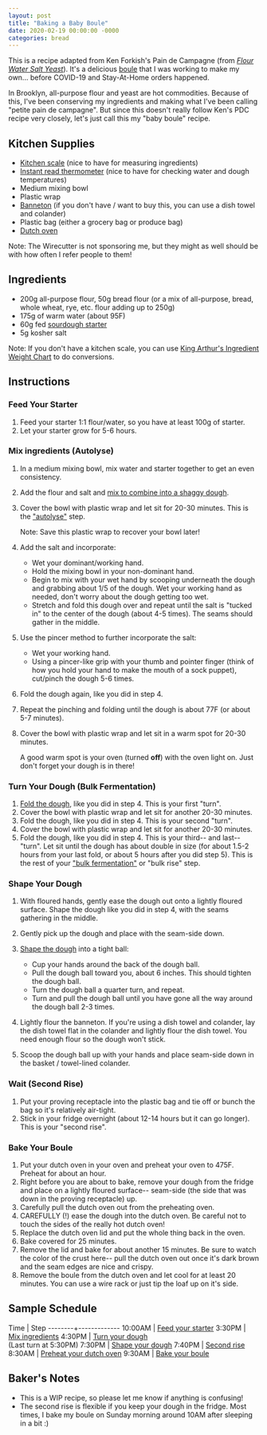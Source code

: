 ```yaml
---
layout: post
title: "Baking a Baby Boule"
date: 2020-02-19 00:00:00 -0000
categories: bread
---
```


This is a recipe adapted from Ken Forkish's Pain de Campagne (from [_Flour Water Salt Yeast_](https://kensartisan.com/flour-water-salt-yeast)). It's a delicious [boule](https://www.kingarthurflour.com/blog/2018/05/31/shaping-a-boule) that I was working to make my own... before COVID-19 and Stay-At-Home orders happened.

In Brooklyn, all-purpose flour and yeast are hot commodities. Because of this, I've been conserving my ingredients and making what I've been calling "petite pain de campagne". But since this doesn't really follow Ken's PDC recipe very closely, let's just call this my "baby boule" recipe.

## Kitchen Supplies

- [Kitchen scale](https://thewirecutter.com/reviews/best-kitchen-scale/) (nice to have for measuring ingredients)
- [Instant read thermometer](https://thewirecutter.com/reviews/the-best-instant-read-thermometer/) (nice to have for checking water and dough temperatures)
- Medium mixing bowl
- Plastic wrap
- [Banneton](https://smile.amazon.com/gp/product/B07F6SBW7C/ref=ppx_yo_dt_b_search_asin_title?ie=UTF8&psc=1) (if you don't have / want to buy this, you can use a dish towel and colander)
- Plastic bag (either a grocery bag or produce bag)
- [Dutch oven](https://thewirecutter.com/reviews/best-dutch-oven/)

Note: The Wirecutter is not sponsoring me, but they might as well should be with how often I refer people to them!

## Ingredients

- 200g all-purpose flour, 50g bread flour (or a mix of all-purpose, bread, whole wheat, rye, etc. flour adding up to 250g)
- 175g of warm water (about 95F)
- 60g fed [sourdough starter](https://www.kingarthurflour.com/blog/2012/04/05/creating-your-own-sourdough-starter-the-path-to-great-bread)
- 5g kosher salt

Note: If you don't have a kitchen scale, you can use [King Arthur's Ingredient Weight Chart](https://www.kingarthurflour.com/learn/ingredient-weight-chart) to do conversions.

## Instructions

### Feed Your Starter

1. Feed your starter 1:1 flour/water, so you have at least 100g of starter.
2. Let your starter grow for 5-6 hours.

### Mix ingredients (Autolyse)

1. In a medium mixing bowl, mix water and starter together to get an even consistency.
2. Add the flour and salt and [mix to combine into a shaggy dough](https://www.youtube.com/watch?v=C4tgEQw4ibs).
3. Cover the bowl with plastic wrap and let sit for 20-30 minutes. This is the ["autolyse"](https://www.kingarthurflour.com/blog/2017/09/29/using-the-autolyse-method) step.

    Note: Save this plastic wrap to recover your bowl later!

4. Add the salt and incorporate:

    - Wet your dominant/working hand.
    - Hold the mixing bowl in your non-dominant hand.
    - Begin to mix with your wet hand by scooping underneath the dough and grabbing about 1/5 of the dough. Wet your working hand as needed, don't worry about the dough getting too wet.
    - Stretch and fold this dough over and repeat until the salt is "tucked in" to the center of the dough (about 4-5 times). The seams should gather in the middle.

5. Use the pincer method to further incorporate the salt:

    - Wet your working hand.
    - Using a pincer-like grip with your thumb and pointer finger (think of how you hold your hand to make the mouth of a sock puppet), cut/pinch the dough 5-6 times.

6. Fold the dough again, like you did in step 4.
7. Repeat the pinching and folding until the dough is about 77F (or about 5-7 minutes).     
8. Cover the bowl with plastic wrap and let sit in a warm spot for 20-30 minutes.

    A good warm spot is your oven (turned **off**) with the oven light on. Just don't forget your dough is in there!

### Turn Your Dough (Bulk Fermentation)

1. [Fold the dough](https://www.youtube.com/watch?v=CQHuWDEo3SA), like you did in step 4. This is your first "turn".
2. Cover the bowl with plastic wrap and let sit for another 20-30 minutes.
3. Fold the dough, like you did in step 4. This is your second "turn".
4. Cover the bowl with plastic wrap and let sit for another 20-30 minutes.
5. Fold the dough, like you did in step 4. This is your third-- and last-- "turn". Let sit until the dough has about double in size (for about 1.5-2 hours from your last fold, or about 5 hours after you did step 5). This is the rest of your ["bulk fermentation"](https://www.kingarthurflour.com/blog/2019/07/22/bread-dough-bulk-fermentation) or "bulk rise" step.

### Shape Your Dough

1. With floured hands, gently ease the dough out onto a lightly floured surface. Shape the dough like you did in step 4, with the seams gathering in the middle.
2. Gently pick up the dough and place with the seam-side down.
3. [Shape the dough](https://www.youtube.com/watch?v=MPdedk9gJLQ) into a tight ball:

    - Cup your hands around the back of the dough ball.
    - Pull the dough ball toward you, about 6 inches. This should tighten the dough ball.
    - Turn the dough ball a quarter turn, and repeat.
    - Turn and pull the dough ball until you have gone all the way around the dough ball 2-3 times.

4. Lightly flour the banneton. If you're using a dish towel and colander, lay the dish towel flat in the colander and lightly flour the dish towel. You need enough flour so the dough won't stick.
5. Scoop the dough ball up with your hands and place seam-side down in the basket / towel-lined colander.

### Wait (Second Rise)

1. Put your proving receptacle into the plastic bag and tie off or bunch the bag so it's relatively air-tight.
2. Stick in your fridge overnight (about 12-14 hours but it can go longer). This is your "second rise".

### Bake Your Boule

1. Put your dutch oven in your oven and preheat your oven to 475F. Preheat for about an hour.
2. Right before you are about to bake, remove your dough from the fridge and place on a lightly floured surface-- seam-side (the side that was down in the proving receptacle) up.
3. Carefully pull the dutch oven out from the preheating oven.
4. CAREFULLY (!) ease the dough into the dutch oven. Be careful not to touch the sides of the really hot dutch oven!
5. Replace the dutch oven lid and put the whole thing back in the oven.
6. Bake covered for 25 minutes.
7. Remove the lid and bake for about another 15 minutes. Be sure to watch the color of the crust here-- pull the dutch oven out once it's dark brown and the seam edges are nice and crispy.
8. Remove the boule from the dutch oven and let cool for at least 20 minutes. You can use a wire rack or just tip the loaf up on it's side.

## Sample Schedule

 Time   | Step
--------+-------------
10:00AM | [Feed your starter](#feed-your-starter)
3:30PM  | [Mix ingredients](#mix-ingredients-autolyse)
4:30PM  | [Turn your dough](#turn-your-dough-bulk-fermentation) <br>(Last turn at 5:30PM)
7:30PM  | [Shape your dough](#shape-your-dough)
7:40PM  | [Second rise](#wait-second-rise)
8:30AM  | [Preheat your dutch oven](#bake-your-boule)
9:30AM  | [Bake your boule](#bake-your-boule)

## Baker's Notes

- This is a WIP recipe, so please let me know if anything is confusing!
- The second rise is flexible if you keep your dough in the fridge. Most times, I bake my boule on Sunday morning around 10AM after sleeping in a bit :)
